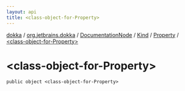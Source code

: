 ```yaml
---
layout: api
title: <class-object-for-Property>
---
```

[dokka](../../../../index.html) / [org.jetbrains.dokka](../../../index.html) / [DocumentationNode](../../index.html) / [Kind](../index.html) / [Property](index.html) / [&lt;class-object-for-Property&gt;](_class-object-for-Property_.html)


# &lt;class-object-for-Property&gt;



```
public object <class-object-for-Property>
```

